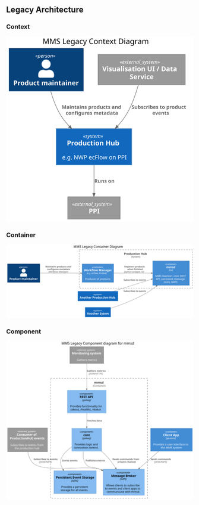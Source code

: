 ## Legacy Architecture

### Context
<img src="export/architecture/legacy/context.svg">

### Container
<img src="export/architecture/legacy/container.svg">

### Component
<img src="export/architecture/legacy/component.svg">